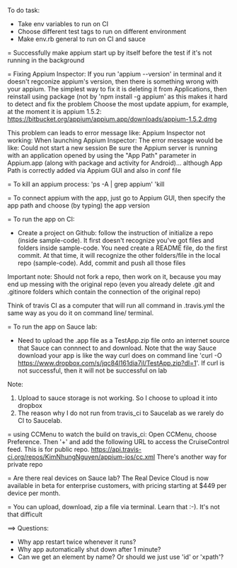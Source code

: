 To do task:
+ Take env variables to run on CI
+ Choose different test tags to run on different environment
+ Make env.rb general to run on CI and sauce


= Successfully make appium start up by itself before the test if it's not running in the background

= Fixing Appium Inspector: If you run 'appium --version' in terminal and it doesn't regconize appium's version, then there is something wrong with your appium. The simplest way to fix it is deleting it from Applications, then reinstall using package (not by 'npm install -g appium' as this makes it hard to detect and fix the problem
Choose the most update appium, for example, at the moment
it is appium 1.5.2: https://bitbucket.org/appium/appium.app/downloads/appium-1.5.2.dmg

This problem can leads to error message like: Appium Inspector not working: When launching Appium Inspector: The error message would be like:
Could not start a new session
Be sure the Appium server is running with an application opened by using the "App Path" parameter in Appium.app (along with package and activity for Android)... although App Path is correctly added via Appium GUI and also in conf file

= To kill an appium process:
'ps -A | grep appium'
'kill <process id>

= To connect appium with the app, just go to Appium GUI, then specify the app path and choose (by typing) the app version

= To run the app on CI:
+ Create a project on Github: follow the instruction of initialize a repo (inside sample-code). It first doesn't recognize you've got files and folders inside sample-code. You need create a README file, do the first commit. At that time, it will recognize the other folders/file in the local repo (sample-code). Add, commit and push all those files

Important note: Should not fork a repo, then work on it, because you may end up messing with the original repo (even you already delete .git and .gitinore folders which contain the connection of the original repo)

Think of travis CI as a computer that will run all command in .travis.yml the same way as you do it on command line/ terminal.

= To run the app on Sauce lab:
+ Need to upload the .app file as a TestApp.zip file onto an internet source that Sauce can connnect to and download. Note that the way Sauce download your app is like the way curl does on command line 'curl -O https://www.dropbox.com/s/jqc84l161dia7il/TestApp.zip?dl=1'. If curl is not successful, then it will not be successful on lab

Note: 
1. Upload to sauce storage is not working. So I choose to upload it into dropbox
2. The reason why I do not run from travis_ci to Saucelab as we rarely do CI to Saucelab.

= using CCMenu to watch the build on travis_ci:
Open CCMenu, choose Preference. Then '+' and add the following URL to access the CruiseControl feed. This is for public repo.
https://api.travis-ci.org/repos/KimNhungNguyen/appium-ios/cc.xml
There's another way for private repo

= Are there real devices on Sauce lab?
The Real Device Cloud is now available in beta for enterprise customers, with pricing starting at $449 per device per month.

= You can upload, download, zip a file via terminal. Learn that :-). It's not that difficult

==> Questions:
+ Why app restart twice whenever it runs?
+ Why app automatically shut down after 1 minute?
+ Can we get an element by name? Or should we just use 'id' or 'xpath'?